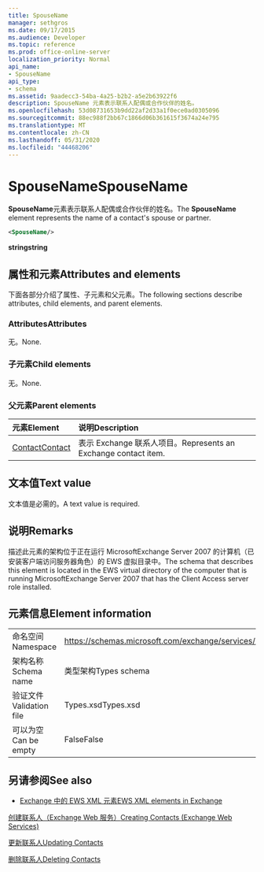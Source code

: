 ```yaml
---
title: SpouseName
manager: sethgros
ms.date: 09/17/2015
ms.audience: Developer
ms.topic: reference
ms.prod: office-online-server
localization_priority: Normal
api_name:
- SpouseName
api_type:
- schema
ms.assetid: 9aadecc3-54ba-4a25-b2b2-a5e2b63922f6
description: SpouseName 元素表示联系人配偶或合作伙伴的姓名。
ms.openlocfilehash: 53d08731653b9dd22af2d33a1f0ece0ad0305096
ms.sourcegitcommit: 88ec988f2bb67c1866d06b361615f3674a24e795
ms.translationtype: MT
ms.contentlocale: zh-CN
ms.lasthandoff: 05/31/2020
ms.locfileid: "44468206"
---
```

# <a name="spousename"></a><span data-ttu-id="d39c7-103">SpouseName</span><span class="sxs-lookup"><span data-stu-id="d39c7-103">SpouseName</span></span>

<span data-ttu-id="d39c7-104">**SpouseName**元素表示联系人配偶或合作伙伴的姓名。</span><span class="sxs-lookup"><span data-stu-id="d39c7-104">The **SpouseName** element represents the name of a contact's spouse or partner.</span></span> 
  
```xml
<SpouseName/>
```

 <span data-ttu-id="d39c7-105">**string**</span><span class="sxs-lookup"><span data-stu-id="d39c7-105">**string**</span></span>
## <a name="attributes-and-elements"></a><span data-ttu-id="d39c7-106">属性和元素</span><span class="sxs-lookup"><span data-stu-id="d39c7-106">Attributes and elements</span></span>

<span data-ttu-id="d39c7-107">下面各部分介绍了属性、子元素和父元素。</span><span class="sxs-lookup"><span data-stu-id="d39c7-107">The following sections describe attributes, child elements, and parent elements.</span></span>
  
### <a name="attributes"></a><span data-ttu-id="d39c7-108">Attributes</span><span class="sxs-lookup"><span data-stu-id="d39c7-108">Attributes</span></span>

<span data-ttu-id="d39c7-109">无。</span><span class="sxs-lookup"><span data-stu-id="d39c7-109">None.</span></span>
  
### <a name="child-elements"></a><span data-ttu-id="d39c7-110">子元素</span><span class="sxs-lookup"><span data-stu-id="d39c7-110">Child elements</span></span>

<span data-ttu-id="d39c7-111">无。</span><span class="sxs-lookup"><span data-stu-id="d39c7-111">None.</span></span>
  
### <a name="parent-elements"></a><span data-ttu-id="d39c7-112">父元素</span><span class="sxs-lookup"><span data-stu-id="d39c7-112">Parent elements</span></span>

|<span data-ttu-id="d39c7-113">**元素**</span><span class="sxs-lookup"><span data-stu-id="d39c7-113">**Element**</span></span>|<span data-ttu-id="d39c7-114">**说明**</span><span class="sxs-lookup"><span data-stu-id="d39c7-114">**Description**</span></span>|
|:-----|:-----|
|[<span data-ttu-id="d39c7-115">Contact</span><span class="sxs-lookup"><span data-stu-id="d39c7-115">Contact</span></span>](contact.md) <br/> |<span data-ttu-id="d39c7-116">表示 Exchange 联系人项目。</span><span class="sxs-lookup"><span data-stu-id="d39c7-116">Represents an Exchange contact item.</span></span>  <br/> |
   
## <a name="text-value"></a><span data-ttu-id="d39c7-117">文本值</span><span class="sxs-lookup"><span data-stu-id="d39c7-117">Text value</span></span>

<span data-ttu-id="d39c7-118">文本值是必需的。</span><span class="sxs-lookup"><span data-stu-id="d39c7-118">A text value is required.</span></span>
  
## <a name="remarks"></a><span data-ttu-id="d39c7-119">说明</span><span class="sxs-lookup"><span data-stu-id="d39c7-119">Remarks</span></span>

<span data-ttu-id="d39c7-120">描述此元素的架构位于正在运行 MicrosoftExchange Server 2007 的计算机（已安装客户端访问服务器角色）的 EWS 虚拟目录中。</span><span class="sxs-lookup"><span data-stu-id="d39c7-120">The schema that describes this element is located in the EWS virtual directory of the computer that is running MicrosoftExchange Server 2007 that has the Client Access server role installed.</span></span>
  
## <a name="element-information"></a><span data-ttu-id="d39c7-121">元素信息</span><span class="sxs-lookup"><span data-stu-id="d39c7-121">Element information</span></span>

|||
|:-----|:-----|
|<span data-ttu-id="d39c7-122">命名空间</span><span class="sxs-lookup"><span data-stu-id="d39c7-122">Namespace</span></span>  <br/> |https://schemas.microsoft.com/exchange/services/2006/types  <br/> |
|<span data-ttu-id="d39c7-123">架构名称</span><span class="sxs-lookup"><span data-stu-id="d39c7-123">Schema name</span></span>  <br/> |<span data-ttu-id="d39c7-124">类型架构</span><span class="sxs-lookup"><span data-stu-id="d39c7-124">Types schema</span></span>  <br/> |
|<span data-ttu-id="d39c7-125">验证文件</span><span class="sxs-lookup"><span data-stu-id="d39c7-125">Validation file</span></span>  <br/> |<span data-ttu-id="d39c7-126">Types.xsd</span><span class="sxs-lookup"><span data-stu-id="d39c7-126">Types.xsd</span></span>  <br/> |
|<span data-ttu-id="d39c7-127">可以为空</span><span class="sxs-lookup"><span data-stu-id="d39c7-127">Can be empty</span></span>  <br/> |<span data-ttu-id="d39c7-128">False</span><span class="sxs-lookup"><span data-stu-id="d39c7-128">False</span></span>  <br/> |
   
## <a name="see-also"></a><span data-ttu-id="d39c7-129">另请参阅</span><span class="sxs-lookup"><span data-stu-id="d39c7-129">See also</span></span>



- [<span data-ttu-id="d39c7-130">Exchange 中的 EWS XML 元素</span><span class="sxs-lookup"><span data-stu-id="d39c7-130">EWS XML elements in Exchange</span></span>](ews-xml-elements-in-exchange.md)


[<span data-ttu-id="d39c7-131">创建联系人（Exchange Web 服务）</span><span class="sxs-lookup"><span data-stu-id="d39c7-131">Creating Contacts (Exchange Web Services)</span></span>](https://msdn.microsoft.com/library/4845917e-70d1-481c-bbd7-011ec6571789%28Office.15%29.aspx)
  
[<span data-ttu-id="d39c7-132">更新联系人</span><span class="sxs-lookup"><span data-stu-id="d39c7-132">Updating Contacts</span></span>](https://msdn.microsoft.com/library/9a865953-b94a-4229-b632-2dee433314be%28Office.15%29.aspx)
  
[<span data-ttu-id="d39c7-133">删除联系人</span><span class="sxs-lookup"><span data-stu-id="d39c7-133">Deleting Contacts</span></span>](https://msdn.microsoft.com/library/fcc3dc84-cd3e-455e-a1a7-ae6921c9b588%28Office.15%29.aspx)

